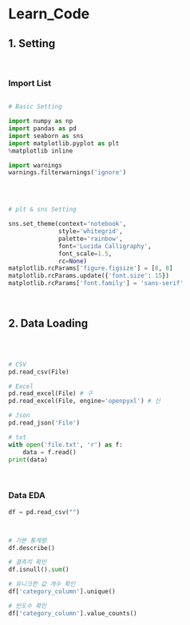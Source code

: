 # Learn_Code


## 1. Setting

<br/>

### Import List

```python

# Basic Setting

import numpy as np 
import pandas as pd
import seaborn as sns 
import matplotlib.pyplot as plt
%matplotlib inline

import warnings
warnings.filterwarnings('ignore')
```
<br/>

```python

# plt & sns Setting

sns.set_theme(context='notebook',
              style='whitegrid',
              palette='rainbow',
              font='Lucida Calligraphy',
              font_scale=1.5,
              rc=None)
matplotlib.rcParams['figure.figsize'] = [8, 8]
matplotlib.rcParams.update({'font.size': 15})
matplotlib.rcParams['font.family'] = 'sans-serif'

```

<br/>

## 2. Data Loading

<br/>

```python

# CSV
pd.read_csv(File)

# Excel
pd.read_excel(File) # 구
pd.read_excel(File, engine='openpyxl') # 신

# Json
pd.read_json('File')

# txt
with open('file.txt', 'r') as f:
    data = f.read()
print(data)

```

<br/>

### Data EDA

```python
df = pd.read_csv("")



# 기본 통계량
df.describe()

# 결측치 확인
df.isnull().sum()

# 유니크한 값 개수 확인
df['category_column'].unique()

# 빈도수 확인
df['category_column'].value_counts()



```

<br/>

```python

```

<br/>

```python

```

<br/>

```python

```

<br/>

```python

```

<br/>

```python

```
<br/>

```python

```

<br/>

```python

```

<br/>

```python

```

<br/>

```python

```

<br/>

```python

```

<br/>

```python

```

<br/>

```python

```

<br/>

```python

```
